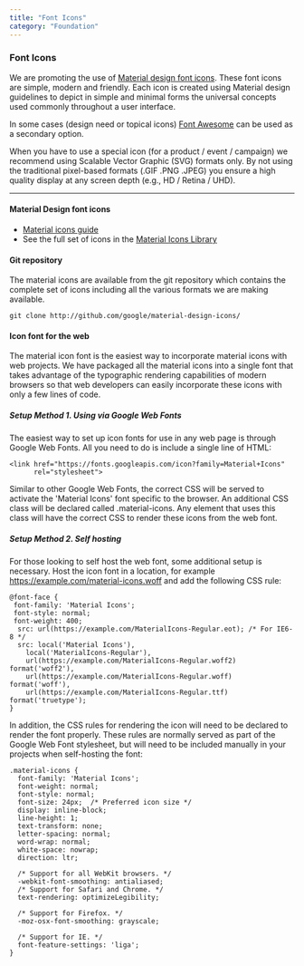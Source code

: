 ```yaml
---
title: "Font Icons"
category: "Foundation"
---
```


<section>

<div class="container">

<h3 class="page-header">Font Icons</h3>

We are promoting the use of [Material design font icons](https://google.github.io/material-design-icons/). These font icons are simple, modern and friendly. Each icon is created using Material design guidelines to depict in simple and minimal forms the universal concepts used commonly throughout a user interface.

In some cases (design need or topical icons) [Font Awesome](https://fontawesome.com/) can be used as a secondary option.

When you have to use a special icon (for a product / event / campaign) we recommend using Scalable Vector Graphic (SVG) formats only. By not using the traditional pixel-based formats (.GIF .PNG .JPEG) you ensure a high quality display at any screen depth (e.g., HD / Retina / UHD).

<hr />

#### <span class="h4-light">Material Design font icons</span>

- [Material icons guide](https://google.github.io/material-design-icons/)
- See the full set of icons in the [Material Icons Library](https://material.io/icons/)

#### <span class="h4-light">Git repository</span>

The material icons are available from the git repository which contains the complete set of icons including all the various formats we are making available.

```
git clone http://github.com/google/material-design-icons/
```

#### <span class="h4-light">Icon font for the web</span>

The material icon font is the easiest way to incorporate material icons with web projects. We have packaged all the material icons into a single font that takes advantage of the typographic rendering capabilities of modern browsers so that web developers can easily incorporate these icons with only a few lines of code.

##### Setup Method 1. Using via Google Web Fonts

The easiest way to set up icon fonts for use in any web page is through Google Web Fonts. All you need to do is include a single line of HTML:

```
<link href="https://fonts.googleapis.com/icon?family=Material+Icons"
      rel="stylesheet">
```


Similar to other Google Web Fonts, the correct CSS will be served to activate the 'Material Icons' font specific to the browser. An additional CSS class will be declared called .material-icons. Any element that uses this class will have the correct CSS to render these icons from the web font.

##### Setup Method 2. Self hosting

For those looking to self host the web font, some additional setup is necessary. Host the icon font in a location, for example https://example.com/material-icons.woff and add the following CSS rule:

```
@font-face {
 font-family: 'Material Icons';
 font-style: normal;
 font-weight: 400;
  src: url(https://example.com/MaterialIcons-Regular.eot); /* For IE6-8 */
  src: local('Material Icons'),
    local('MaterialIcons-Regular'),
    url(https://example.com/MaterialIcons-Regular.woff2) format('woff2'),
    url(https://example.com/MaterialIcons-Regular.woff) format('woff'),
    url(https://example.com/MaterialIcons-Regular.ttf) format('truetype');
}
```

In addition, the CSS rules for rendering the icon will need to be declared to render the font properly. These rules are normally served as part of the Google Web Font stylesheet, but will need to be included manually in your projects when self-hosting the font:

```
.material-icons {
  font-family: 'Material Icons';
  font-weight: normal;
  font-style: normal;
  font-size: 24px;  /* Preferred icon size */
  display: inline-block;
  line-height: 1;
  text-transform: none;
  letter-spacing: normal;
  word-wrap: normal;
  white-space: nowrap;
  direction: ltr;

  /* Support for all WebKit browsers. */
  -webkit-font-smoothing: antialiased;
  /* Support for Safari and Chrome. */
  text-rendering: optimizeLegibility;

  /* Support for Firefox. */
  -moz-osx-font-smoothing: grayscale;

  /* Support for IE. */
  font-feature-settings: 'liga';
}
```

</div>

</section>